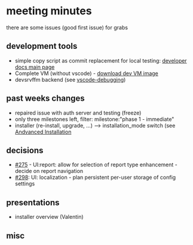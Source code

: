 # meeting minutes

there are some issues (good first issue) for grabs

## development tools
- simple copy script as commit replacement for local testing: [developer docs main page](https://github.com/CactuseSecurity/firewall-orchestrator/tree/master/documentation/developer-docs)
- Complete VM (without vscode) - [download dev VM image](https://xfer.cactus.de/index.php/f/130767)
- devsrvffm backend (see [vscode-debugging](https://github.com/CactuseSecurity/firewall-orchestrator/blob/master/documentation/developer-docs/vscode-debugging.md))

## past weeks changes
- repaired issue with auth server and testing (freeze)
- only three milestones left, filter: milestone:"phase 1 - immediate" 
- installer (re-install, upgrade, ...) --> installation_mode switch (see [Andvanced Installation](https://github.com/tpurschke/firewall-orchestrator/blob/master/documentation/installer/install-advanced.md>)

## decisions
- [#275](https://github.com/CactuseSecurity/firewall-orchestrator/issues/275) - UI:report: allow for selection of report type enhancement - decide on report navigation
- [#298](https://github.com/CactuseSecurity/firewall-orchestrator/issues/298): UI: localization - plan persistent per-user storage of config settings 

## presentations
- installer overview (Valentin)

## misc
